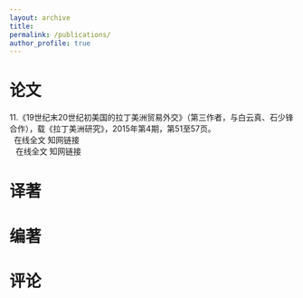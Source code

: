 ```yaml
---
layout: archive
title: 
permalink: /publications/
author_profile: true
---
```


# 论文

11.《19世纪末20世纪初美国的拉丁美洲贸易外交》（第三作者，与白云真、石少锋合作），载《拉丁美洲研究》，2015年第4期，第51至57页。<br>
&nbsp; 在线全文  知网链接 <br>
&ensp; 在线全文  知网链接



# 译著



# 编著


# 评论
